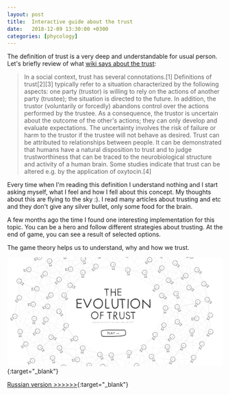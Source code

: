 ```yaml
---
layout: post
title:  Interactive guide about the trust
date:   2018-12-09 13:30:00 +0300
categories: [phycology]
---
```


The definition of trust is a very deep and understandable for usual person. Let's briefly review of what [wiki says about the trust](https://en.wikipedia.org/wiki/Trust_(social_science)):

> In a social context, trust has several connotations.[1] Definitions of trust[2][3] typically refer to a situation characterized by the following aspects: one party (trustor) is willing to rely on the actions of another party (trustee); the situation is directed to the future. In addition, the trustor (voluntarily or forcedly) abandons control over the actions performed by the trustee. As a consequence, the trustor is uncertain about the outcome of the other's actions; they can only develop and evaluate expectations. The uncertainty involves the risk of failure or harm to the trustor if the trustee will not behave as desired.
> Trust can be attributed to relationships between people. It can be demonstrated that humans have a natural disposition to trust and to judge trustworthiness that can be traced to the neurobiological structure and activity of a human brain. Some studies indicate that trust can be altered e.g. by the application of oxytocin.[4]

Every time when I'm reading this definition I understand nothing and I start asking myself, what I feel and how I fell about this concept. My thoughts about this are flying to the sky :). I read many articles about trusting and etc and they don't give any silver bullet, only some food for the brain. 

A few months ago the time I found one interesting implementation for this topic. You can be a hero and follow different strategies about trusting. At the end of game, you can see a result of selected options. 

The game theory helps us to understand, why and how we trust.

[![trust screenshot](/assets/img/trust/trust.png)](https://ncase.me/trust/){:target="_blank"}

[Russian version >>>>>>](https://NotDotTeam.github.io/trust/){:target="_blank"}